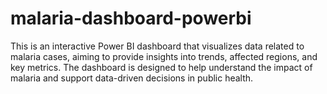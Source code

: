 # malaria-dashboard-powerbi
This is an interactive Power BI dashboard that visualizes data related to malaria cases, aiming to provide insights into trends, affected regions, and key metrics. The dashboard is designed to help understand the impact of malaria and support data-driven decisions in public health.
